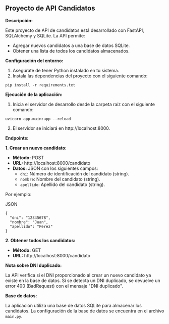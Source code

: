 ## Proyecto de API Candidatos

**Descripción:**

Este proyecto de API de candidatos está desarrollado con FastAPI, SQLAlchemy y SQLite. La API permite:

-   Agregar nuevos candidatos a una base de datos SQLite.
-   Obtener una lista de todos los candidatos almacenados.

**Configuración del entorno:**

1.  Asegúrate de tener Python instalado en tu sistema.
2.  Instala las dependencias del proyecto con el siguiente comando:

```
pip install -r requirements.txt

```

**Ejecución de la aplicación:**

1.  Inicia el servidor de desarrollo desde la carpeta raíz con el siguiente comando:

```
uvicorn app.main:app --reload

```

2.  El servidor se iniciará en http://localhost:8000.

**Endpoints:**

**1. Crear un nuevo candidato:**

-   **Método:**  POST
-   **URL:**  http://localhost:8000/candidato
-   **Datos:**  JSON con los siguientes campos:
    -   `dni`: Número de identificación del candidato (string).
    -   `nombre`: Nombre del candidato (string).
    -   `apellido`: Apellido del candidato (string).

Por ejemplo:

JSON

```
{
  "dni": "12345678",
  "nombre": "Juan",
  "apellido": "Perez"
}
```

**2. Obtener todos los candidatos:**

-   **Método:**  GET
-   **URL:**  http://localhost:8000/candidato

**Nota sobre DNI duplicado:**

La API verifica si el DNI proporcionado al crear un nuevo candidato ya existe en la base de datos. Si se detecta un DNI duplicado, se devuelve un error 400 (BadRequest) con el mensaje "DNI duplicado".

**Base de datos:**

La aplicación utiliza una base de datos SQLite para almacenar los candidatos. La configuración de la base de datos se encuentra en el archivo `main.py`.
